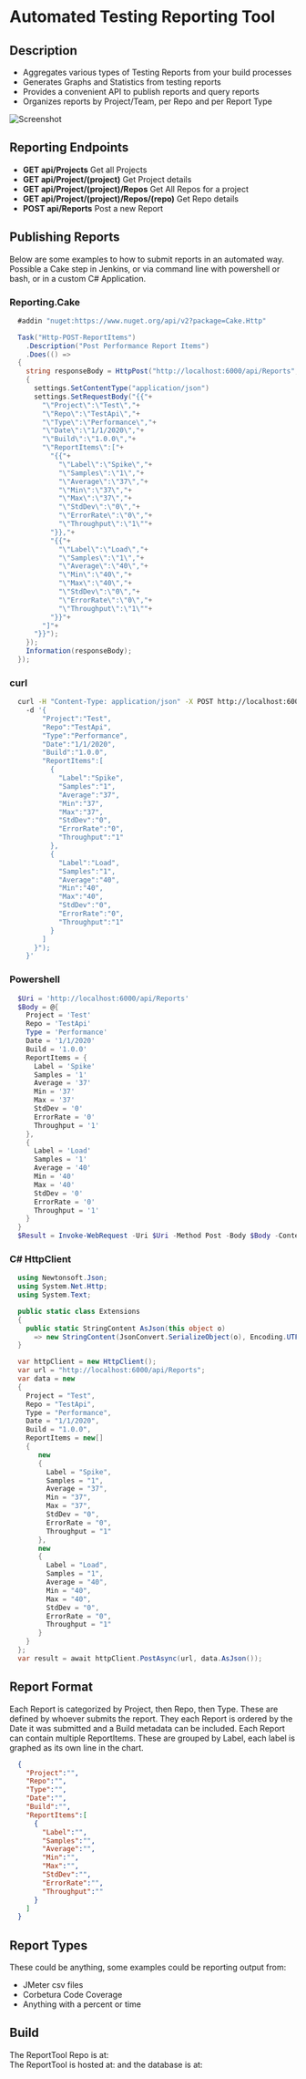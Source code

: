 # Automated Testing Reporting Tool  

## Description

- Aggregates various types of Testing Reports from your build processes
- Generates Graphs and Statistics from testing reports
- Provides a convenient API to publish reports and query reports
- Organizes reports by Project/Team, per Repo and per Report Type

![Screenshot](Docs/Screenshot.png?raw=true)

## Reporting Endpoints

- **GET api/Projects** Get all Projects
- **GET api/Project/(project)** Get Project details
- **GET api/Project/(project)/Repos** Get All Repos for a project
- **GET api/Project/(project)/Repos/(repo)** Get Repo details
- **POST api/Reports** Post a new Report

## Publishing Reports  

Below are some examples to how to submit reports in an automated way.  Possible a Cake step in Jenkins, or via command line with powershell or bash, or in a custom C# Application.

### Reporting.Cake  

```C#
  #addin "nuget:https://www.nuget.org/api/v2?package=Cake.Http"

  Task("Http-POST-ReportItems")
    .Description("Post Performance Report Items")
    .Does(() =>
  {
    string responseBody = HttpPost("http://localhost:6000/api/Reports", settings =>
    {
      settings.SetContentType("application/json")
      settings.SetRequestBody("{{"+
        "\"Project\":\"Test\","+
        "\"Repo\":\"TestApi\","+
        "\"Type\":\"Performance\","+
        "\"Date\":\"1/1/2020\","+
        "\"Build\":\"1.0.0\","+
        "\"ReportItems\":["+
          "{{"+
            "\"Label\":\"Spike\","+
            "\"Samples\":\"1\","+
            "\"Average\":\"37\","+
            "\"Min\":\"37\","+
            "\"Max\":\"37\","+
            "\"StdDev\":\"0\","+
            "\"ErrorRate\":\"0\","+
            "\"Throughput\":\"1\""+
          "}},"+
          "{{"+
            "\"Label\":\"Load\","+
            "\"Samples\":\"1\","+
            "\"Average\":\"40\","+
            "\"Min\":\"40\","+
            "\"Max\":\"40\","+
            "\"StdDev\":\"0\","+
            "\"ErrorRate\":\"0\","+
            "\"Throughput\":\"1\""+
          "}}"+
        "]"+
      "}}");  
    });
    Information(responseBody);
  });
```

### curl

```sh
  curl -H "Content-Type: application/json" -X POST http://localhost:6000/api/Reports  
    -d '{
        "Project":"Test",
        "Repo":"TestApi",
        "Type":"Performance",
        "Date":"1/1/2020",
        "Build":"1.0.0",
        "ReportItems":[
          {
            "Label":"Spike",
            "Samples":"1",
            "Average":"37",
            "Min":"37",
            "Max":"37",
            "StdDev":"0",
            "ErrorRate":"0",
            "Throughput":"1"
          },
          {
            "Label":"Load",
            "Samples":"1",
            "Average":"40",
            "Min":"40",
            "Max":"40",
            "StdDev":"0",
            "ErrorRate":"0",
            "Throughput":"1"
          }
        ]
      }");
    }'
```

### Powershell

```powershell
  $Uri = 'http://localhost:6000/api/Reports'
  $Body = @{
    Project = 'Test'
    Repo = 'TestApi'
    Type = 'Performance'
    Date = '1/1/2020'
    Build = '1.0.0'
    ReportItems = {  
      Label = 'Spike'
      Samples = '1'
      Average = '37'
      Min = '37'
      Max = '37'
      StdDev = '0'
      ErrorRate = '0'
      Throughput = '1'
    },
    {  
      Label = 'Load'
      Samples = '1'
      Average = '40'
      Min = '40'
      Max = '40'
      StdDev = '0'
      ErrorRate = '0'
      Throughput = '1'
    }
  }
  $Result = Invoke-WebRequest -Uri $Uri -Method Post -Body $Body -ContentType 'application/json'
```

### C# HttpClient

```C#
  using Newtonsoft.Json;
  using System.Net.Http;
  using System.Text;

  public static class Extensions
  {
    public static StringContent AsJson(this object o)
      => new StringContent(JsonConvert.SerializeObject(o), Encoding.UTF8, "application/json");
  }

  var httpClient = new HttpClient();
  var url = "http://localhost:6000/api/Reports";
  var data = new  
  {  
    Project = "Test",
    Repo = "TestApi",
    Type = "Performance",
    Date = "1/1/2020",
    Build = "1.0.0",
    ReportItems = new[]
    {
       new
       {
         Label = "Spike",
         Samples = "1",
         Average = "37",
         Min = "37",
         Max = "37",
         StdDev = "0",
         ErrorRate = "0",
         Throughput = "1"
       },
       new
       {
         Label = "Load",
         Samples = "1",
         Average = "40",
         Min = "40",
         Max = "40",
         StdDev = "0",
         ErrorRate = "0",
         Throughput = "1"
       }
    }
  };
  var result = await httpClient.PostAsync(url, data.AsJson());
 ```

## Report Format

  Each Report is categorized by Project, then Repo, then Type.  These are defined by whoever submits the report.
  They each Report is ordered by the Date it was submitted and a Build metadata can be included.  Each Report can
  contain multiple ReportItems.  These are grouped by Label, each label is graphed as its own line in the chart.  

  ```JSON
    {
      "Project":"",
      "Repo":"",
      "Type":"",
      "Date":"",
      "Build":"",
      "ReportItems":[
        {
          "Label":"",
          "Samples":"",
          "Average":"",
          "Min":"",
          "Max":"",
          "StdDev":"",
          "ErrorRate":"",
          "Throughput":""
        }
      ]
    }
  ```

## Report Types

  These could be anything, some examples could be reporting output from:

- JMeter csv files
- Corbetura Code Coverage
- Anything with a percent or time

## Build

The ReportTool Repo is at:  
The ReportTool is hosted at: and the database is at:  
